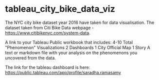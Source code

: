 # tableau_city_bike_data_viz

The NYC city bike dataset year 2016 have taken for data visualisation. 
The dataset taken from  Citi Bike Data webpage - https://www.citibikenyc.com/system-data.

A link to your Tableau Public workbook that includes:
4-10 Total "Phenomenon" Visualizations
2 Dashboards
1 City Official Map
1 Story
A text or markdown file with your analysis on the phenomenons you uncovered from the data.

The link for the tableau dashboard is here:
https://public.tableau.com/app/profile/saradha.ramasamy
